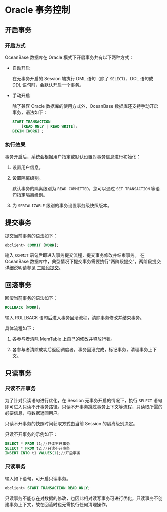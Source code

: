# Oracle 事务控制

## 开启事务

### 开启方式

OceanBase 数据库在 Oracle 模式下开启事务共有以下两种方式：

* 自动开启

  在无事务开启的 Session 端执行 DML 语句（除了 `SELECT`）、DCL 语句或 DDL 语句时，会默认开启一个事务。
  
* 手动开启

  除了兼容 Oracle 数据库的使用方式外，OceanBase 数据库还支持手动开启事务，语法如下：

  ```sql
  START TRANSACTION 
      [READ ONLY | READ WRITE];
  BEGIN [WORK] ; 
  ```

### 执行效果

事务开启后，系统会根据用户指定或默认设置对事务信息进行初始化：

1. 设置用户信息。

2. 设置隔离级别。

   默认事务的隔离级别为 `READ COMMITTED`，您可以通过 `SET TRANSACTION` 等语句指定隔离级别。

3. 为 `SERIALIZABLE` 级别的事务设置事务级快照版本。

## 提交事务

提交当前事务的语法如下：

```sql
obclient> COMMIT [WORK];
```

输入 `COMMIT` 语句后即进入事务提交流程，提交事务修改并结束事务。
在 OceanBase 数据库中，典型情况下提交事务需要执行"两阶段提交"，两阶段提交详细说明请参见 [二阶段提交](../../8.distributed-transactions/2.two-phase-commit.md)。

## 回滚事务

回滚当前事务的语法如下：

```sql
ROLLBACK [WORK];
```

输入 ROLLBACK 语句后进入事务回滚流程，清除事务修改并结束事务。

具体流程如下：

1. 各参与者清除 MemTable 上自己的修改并释放行锁。

2. 各参与者清除成功后返回调度者，事务回滚完成，标记事务，清理事务上下文。

## 只读事务

### 只读不开事务

为了针对只读语句进行优化，在 Session 无事务开启的情况下，执行 `SELECT` 语句即可进入只读不开事务路径。只读不开事务跳过事务上下文等流程，只读取所需的必要信息，将数据返回用户。

只读不开事务的快照时间获取方式由当前 Session 的隔离级别决定。

只读不开事务的示例如下：

```sql
SELECT * FROM t1;//只读不开事务
SELECT * FROM t2;//只读不开事务
INSERT INTO t1 VALUES(1);//开启事务
```

### 只读事务

输入如下语句，可开启只读事务。

```sql
obclient> START TRANSACTION READ ONLY;
```

只读事务不能存在对数据的修改，也因此相对读写事务可进行优化，只读事务不创建事务上下文，故在回滚时也无需执行任何清理操作。
